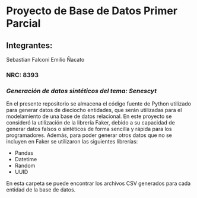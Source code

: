 # Proyecto de Base de Datos Primer Parcial
## Integrantes:
Sebastian Falconi
Emilio Ñacato
### NRC: 8393

### _Generación de datos sintéticos del tema: Senescyt_

En el presente repositorio se almacena el código fuente de Python utilizado para  generar datos de dieciocho entidades, que serán utilizadas para el modelamiento de una base de datos relacional. En este proyecto se consideró la utilización de la librería Faker, debido a su capacidad de generar datos falsos o sintéticos de forma sencilla y rápida para los programadores. Además, para poder generar otros datos que no se incluyen en Faker se utilizaron las siguientes librerías:

- Pandas
- Datetime
- Random
- UUID

En esta carpeta se puede encontrar los archivos CSV generados para cada entidad de la base de datos.
